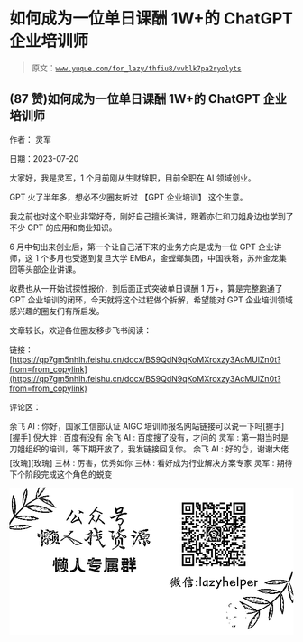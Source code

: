 # 如何成为一位单日课酬 1W+的 ChatGPT 企业培训师

> 原文：[`www.yuque.com/for_lazy/thfiu8/vvblk7pa2ryolyts`](https://www.yuque.com/for_lazy/thfiu8/vvblk7pa2ryolyts)



## (87 赞)如何成为一位单日课酬 1W+的 ChatGPT 企业培训师 

作者： 灵军 

日期：2023-07-20 

大家好，我是灵军，1 个月前刚从生财辞职，目前全职在 AI 领域创业。 

GPT 火了半年多，想必不少圈友听过 【GPT 企业培训】 这个生意。 

我之前也对这个职业非常好奇，刚好自己擅长演讲，跟着亦仁和刀姐身边也学到了不少 GPT 的应用和商业知识。 

6 月中旬出来创业后，第一个让自己活下来的业务方向是成为一位 GPT 企业讲师，这 1 个多月也受邀到复旦大学 EMBA，金螳螂集团，中国铁塔，苏州金龙集团等头部企业讲课。 

收费也从一开始试探性报价，到后面正式突破单日课酬 1 万+，算是完整跑通了 GPT 企业培训的闭环，今天就将这个过程做个拆解，希望能对 GPT 企业培训领域感兴趣的圈友们有所启发。 

文章较长，欢迎各位圈友移步飞书阅读： 

链接：[https://qp7gm5nhlh.feishu.cn/docx/BS9QdN9qKoMXroxzy3AcMUlZn0t?from=from_copylink](https://qp7gm5nhlh.feishu.cn/docx/BS9QdN9qKoMXroxzy3AcMUlZn0t?from=from_copylink) 

评论区： 

余飞 AI : 你好，国家工信部认证 AIGC 培训师报名网站链接可以说一下吗[握手][握手] 倪大胖 : 百度有没有 余飞 AI : 百度搜了没有，才问的 灵军 : 第一期当时是刀姐组织的培训，等下期开放了，我发链接回复你。 余飞 AI : 好的👌，谢谢大佬[玫瑰][玫瑰] 三林 : 厉害，优秀如你 三林 : 看好成为行业解决方案专家 灵军 : 期待下个阶段完成这个角色的蜕变 

![](img/894d30a529e7c37bcd3392323c99941c.png)  